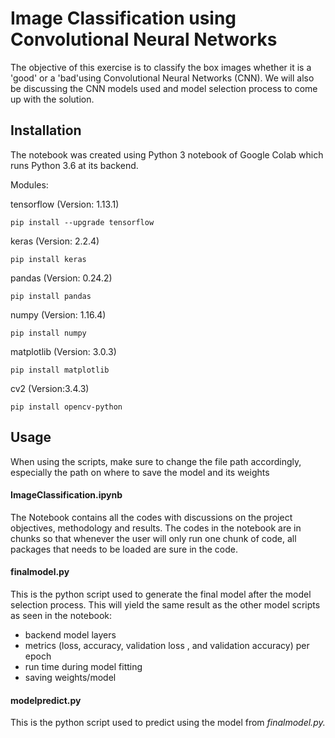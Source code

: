 # Image Classification using Convolutional Neural Networks

The objective of this exercise is to classify the box images whether it is a 'good' or a 'bad'using Convolutional Neural Networks (CNN). We will also be discussing the CNN models used and model selection process to come up with the solution.

## Installation

The notebook was created using Python 3 notebook of Google Colab which runs Python 3.6 at its backend.

Modules:

tensorflow (Version: 1.13.1)

`pip install --upgrade tensorflow`

keras (Version: 2.2.4)

`pip install keras`

pandas (Version: 0.24.2)

`pip install pandas`

numpy (Version: 1.16.4)

`pip install numpy`

matplotlib (Version: 3.0.3)

`pip install matplotlib`

cv2 (Version:3.4.3)

`pip install opencv-python`


## Usage

When using the scripts, make sure to change the file path accordingly, especially the path on where to save the model and its weights

#### ImageClassification.ipynb 

The Notebook contains all the codes with discussions on the project objectives, methodology and results. The codes in the notebook are in chunks so that whenever the user will only run one chunk of code, all packages that needs to be loaded are sure in the code.

#### finalmodel.py 

This is the python script used to generate the final model after the model selection process. This will yield the same result as the other model scripts as seen in the notebook: 

  * backend model layers
  * metrics (loss, accuracy, validation loss , and validation accuracy) per epoch
  * run time during model fitting
  * saving weights/model

#### modelpredict.py 

This is the python script used to predict using the model from *finalmodel.py.*




